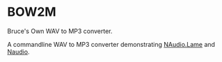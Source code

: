 # BOW2M
Bruce's Own WAV to MP3 converter.

A commandline WAV to MP3 converter demonstrating [NAudio.Lame](https://www.nuget.org/packages/NAudio.Lame/1.1.0-pre1) and [Naudio](https://www.nuget.org/packages/NAudio/).

